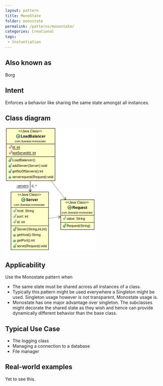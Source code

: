```yaml
---
layout: pattern
title: MonoState
folder: monostate
permalink: /patterns/monostate/
categories: Creational
tags:
 - Instantiation
---
```


## Also known as
Borg

## Intent
Enforces a behavior like sharing the same state amongst all instances.

## Class diagram
![alt text](./etc/monostate.png "MonoState")

## Applicability
Use the Monostate pattern when

* The same state must be shared across all instances of a class.
* Typically this pattern might be used everywhere a Singleton might be used. Singleton usage however is not transparent, Monostate usage is.
* Monostate has one major advantage over singleton. The subclasses might decorate the shared state as they wish and hence can provide dynamically different behavior than the base class.

## Typical Use Case

* The logging class
* Managing a connection to a database
* File manager

## Real-world examples

Yet to see this.

